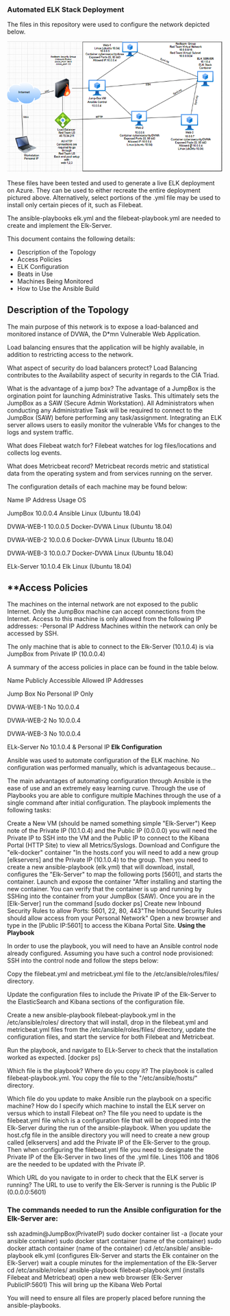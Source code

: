 
###  **Automated ELK Stack Deployment**

The files in this repository were used to configure the network depicted below.

![](Images/Digrams/Redteam_Network_DM.PNG)

These files have been tested and used to generate a live ELK deployment on Azure. They can be used to either recreate the entire deployment pictured above. Alternatively, select portions of the .yml file may be used to install only certain pieces of it, such as Filebeat.

The ansible-playbooks elk.yml and the filebeat-playbook.yml are needed to create and implement the Elk-Server.

This document contains the following details:

* Description of the Topology
* Access Policies
* ELK Configuration
* Beats in Use
* Machines Being Monitored
* How to Use the Ansible Build


## Description of the Topology


The main purpose of this network is to expose a load-balanced and monitored instance of DVWA, the D*mn Vulnerable Web Application.


Load balancing ensures that the application will be highly available, in addition to restricting access to the network.


What aspect of security do load balancers protect?
Load Balancing contributes to the Availability aspect of security in regards to the CIA Triad.


What is the advantage of a jump box?
The advantage of a JumpBox is the orgination point for launching Administrative Tasks. This ultimately sets the JumpBox as a SAW (Secure Admin Workstation). All Administrators when conducting any Administrative Task will be required to connect to the JumpBox (SAW) before performing any task/assignment.
Integrating an ELK server allows users to easily monitor the vulnerable VMs for changes to the logs and system traffic.


What does Filebeat watch for?
Filebeat watches for log files/locations and collects log events.


What does Metricbeat record?
Metricbeat records metric and statistical data from the operating system and from services running on the server.


The configuration details of each machine may be found below:



Name
IP Address
Usage
OS


JumpBox
10.0.0.4
Ansible
Linux (Ubuntu 18.04)


DVWA-WEB-1
10.0.0.5
Docker-DVWA
Linux (Ubuntu 18.04)


DVWA-WEB-2
10.0.0.6
Docker-DVWA
Linux (Ubuntu 18.04)


DVWA-WEB-3
10.0.0.7
Docker-DVWA
Linux (Ubuntu 18.04)





ELk-Server
10.1.0.4
Elk
Linux (Ubuntu 18.04)



## **Access Policies
  
The machines on the internal network are not exposed to the public Internet.
Only the JumpBox machine can accept connections from the Internet. Access to this machine is only allowed from the following IP addresses:
-Personal IP Address
Machines within the network can only be accessed by SSH.

The only machine that is able to connect to the Elk-Server (10.1.0.4) is via JumpBox from Private IP (10.0.0.4)

A summary of the access policies in place can be found in the table below.

Name Publicly Accessible Allowed IP Addresses

Jump Box No Personal IP Only

DVWA-WEB-1 No 10.0.0.4

DVWA-WEB-2 No 10.0.0.4

DVWA-WEB-3 No 10.0.0.4

ELk-Server No 10.1.0.4 & Personal IP
**Elk Configuration**

Ansible was used to automate configuration of the ELK machine. No configuration was performed manually, which is advantageous because...

The main advantages of automating configuration through Ansible is the ease of use and an extremely easy learning curve. Through the use of Playbooks you are able to configure multiple Machines through the use of a single command after initial configuration.
The playbook implements the following tasks:

Create a New VM (should be named something simple "Elk-Server") Keep note of the Private IP (10.1.0.4) and the Public IP (0.0.0.0) you will need the Private IP to SSH into the VM and the Public IP to connect to the Kibana Portal (HTTP Site) to view all Metrics/Syslogs. Download and Configure the "elk-docker" container "In the hosts.conf you will need to add a new group [elkservers] and the Private IP (10.1.0.4) to the group. Then you need to create a new ansible-playbook (elk.yml) that will download, install, configures the "Elk-Server" to map the following ports [5601], and starts the container. Launch and expose the container "After installing and starting the new container. You can verify that the container is up and running by SSHing into the container from your JumpBox (SAW). Once you are in the [Elk-Server] run the command [sudo docker ps] Create new Inbound Security Rules to allow Ports: 5601, 22, 80, 443"The Inbound Security Rules should allow access from your Personal Network" Open a new browser and type in the [Public IP:5601] to access the Kibana Portal Site.
**Using the Playbook**

In order to use the playbook, you will need to have an Ansible control node already configured. Assuming you have such a control node provisioned: SSH into the control node and follow the steps below:

Copy the filebeat.yml and metricbeat.yml file to the /etc/ansible/roles/files/ directory.

Update the configuration files to include the Private IP of the Elk-Server to the ElasticSearch and Kibana sections of the configuration file.

Create a new ansible-playbook filebeat-playbook.yml in the /etc/ansible/roles/ directory that will install, drop in the filebeat.yml and metricbeat.yml files from the /etc/ansible/roles/files/ directory, update the configuration files, and start the service for both Filebeat and Metricbeat.

Run the playbook, and navigate to ELk-Server to check that the installation worked as expected. [docker ps]

Which file is the playbook? Where do you copy it? The playbook is called filebeat-playbook.yml. You copy the file to the "/etc/ansible/hosts/" directory.

Which file do you update to make Ansible run the playbook on a specific machine? How do I specify which machine to install the ELK server on versus which to install Filebeat on? The file you need to update is the filebeat.yml file which is a configuration file that will be dropped into the Elk-Server during the run of the ansible-playbook. When you update the host.cfg file in the ansible directory you will need to create a new group called [elkservers] and add the Private IP of the Elk-Server to the group. Then when configuring the filebeat.yml file you need to designate the Private IP of the Elk-Server in two lines of the .yml file. Lines 1106 and 1806 are the needed to be updated with the Private IP.

Which URL do you navigate to in order to check that the ELK server is running? The URL to use to verify the Elk-Server is running is the Public IP (0.0.0.0:5601)

### The commands needed to run the Ansible configuration for the Elk-Server are:

ssh azadmin@JumpBox(PrivateIP) sudo docker container list -a (locate your ansible container) sudo docker start container (name of the container) sudo docker attach container (name of the container) cd /etc/ansible/ ansible-playbook elk.yml (configures Elk-Server and starts the Elk container on the Elk-Server) wait a couple minutes for the implementation of the Elk-Server cd /etc/ansible/roles/ ansible-playbook filebeat-playbook.yml (installs Filebeat and Metricbeat) open a new web browser (Elk-Server PublicIP:5601) This will bring up the Kibana Web Portal

You will need to ensure all files are properly placed before running the ansible-playbooks.
